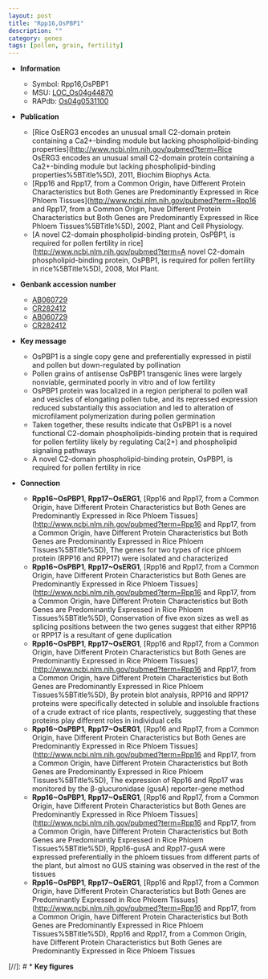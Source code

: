 ```yaml
---
layout: post
title: "Rpp16,OsPBP1"
description: ""
category: genes
tags: [pollen, grain, fertility]
---
```


* **Information**  
    + Symbol: Rpp16,OsPBP1  
    + MSU: [LOC_Os04g44870](http://rice.uga.edu/cgi-bin/ORF_infopage.cgi?orf=LOC_Os04g44870)  
    + RAPdb: [Os04g0531100](https://rapdb.dna.affrc.go.jp/locus/?name=Os04g0531100)  

* **Publication**  
    + [Rice OsERG3 encodes an unusual small C2-domain protein containing a Ca2+-binding module but lacking phospholipid-binding properties](http://www.ncbi.nlm.nih.gov/pubmed?term=Rice OsERG3 encodes an unusual small C2-domain protein containing a Ca2+-binding module but lacking phospholipid-binding properties%5BTitle%5D), 2011, Biochim Biophys Acta.
    + [Rpp16 and Rpp17, from a Common Origin, have Different Protein Characteristics but Both Genes are Predominantly Expressed in Rice Phloem Tissues](http://www.ncbi.nlm.nih.gov/pubmed?term=Rpp16 and Rpp17, from a Common Origin, have Different Protein Characteristics but Both Genes are Predominantly Expressed in Rice Phloem Tissues%5BTitle%5D), 2002, Plant and Cell Physiology.
    + [A novel C2-domain phospholipid-binding protein, OsPBP1, is required for pollen fertility in rice](http://www.ncbi.nlm.nih.gov/pubmed?term=A novel C2-domain phospholipid-binding protein, OsPBP1, is required for pollen fertility in rice%5BTitle%5D), 2008, Mol Plant.

* **Genbank accession number**  
    + [AB060729](http://www.ncbi.nlm.nih.gov/nuccore/AB060729)
    + [CR282412](http://www.ncbi.nlm.nih.gov/nuccore/CR282412)
    + [AB060729](http://www.ncbi.nlm.nih.gov/nuccore/AB060729)
    + [CR282412](http://www.ncbi.nlm.nih.gov/nuccore/CR282412)

* **Key message**  
    + OsPBP1 is a single copy gene and preferentially expressed in pistil and pollen but down-regulated by pollination
    + Pollen grains of antisense OsPBP1 transgenic lines were largely nonviable, germinated poorly in vitro and of low fertility
    + OsPBP1 protein was localized in a region peripheral to pollen wall and vesicles of elongating pollen tube, and its repressed expression reduced substantially this association and led to alteration of microfilament polymerization during pollen germination
    + Taken together, these results indicate that OsPBP1 is a novel functional C2-domain phospholipids-binding protein that is required for pollen fertility likely by regulating Ca(2+) and phospholipid signaling pathways
    + A novel C2-domain phospholipid-binding protein, OsPBP1, is required for pollen fertility in rice

* **Connection**  
    + __Rpp16~OsPBP1__, __Rpp17~OsERG1__, [Rpp16 and Rpp17, from a Common Origin, have Different Protein Characteristics but Both Genes are Predominantly Expressed in Rice Phloem Tissues](http://www.ncbi.nlm.nih.gov/pubmed?term=Rpp16 and Rpp17, from a Common Origin, have Different Protein Characteristics but Both Genes are Predominantly Expressed in Rice Phloem Tissues%5BTitle%5D), The genes for two types of rice phloem protein (RPP16 and RPP17) were isolated and characterized
    + __Rpp16~OsPBP1__, __Rpp17~OsERG1__, [Rpp16 and Rpp17, from a Common Origin, have Different Protein Characteristics but Both Genes are Predominantly Expressed in Rice Phloem Tissues](http://www.ncbi.nlm.nih.gov/pubmed?term=Rpp16 and Rpp17, from a Common Origin, have Different Protein Characteristics but Both Genes are Predominantly Expressed in Rice Phloem Tissues%5BTitle%5D), Conservation of five exon sizes as well as splicing positions between the two genes suggest that either RPP16 or RPP17 is a resultant of gene duplication
    + __Rpp16~OsPBP1__, __Rpp17~OsERG1__, [Rpp16 and Rpp17, from a Common Origin, have Different Protein Characteristics but Both Genes are Predominantly Expressed in Rice Phloem Tissues](http://www.ncbi.nlm.nih.gov/pubmed?term=Rpp16 and Rpp17, from a Common Origin, have Different Protein Characteristics but Both Genes are Predominantly Expressed in Rice Phloem Tissues%5BTitle%5D), By protein blot analysis, RPP16 and RPP17 proteins were specifically detected in soluble and insoluble fractions of a crude extract of rice plants, respectively, suggesting that these proteins play different roles in individual cells
    + __Rpp16~OsPBP1__, __Rpp17~OsERG1__, [Rpp16 and Rpp17, from a Common Origin, have Different Protein Characteristics but Both Genes are Predominantly Expressed in Rice Phloem Tissues](http://www.ncbi.nlm.nih.gov/pubmed?term=Rpp16 and Rpp17, from a Common Origin, have Different Protein Characteristics but Both Genes are Predominantly Expressed in Rice Phloem Tissues%5BTitle%5D), The expression of Rpp16 and Rpp17 was monitored by the β-glucuronidase (gusA) reporter-gene method
    + __Rpp16~OsPBP1__, __Rpp17~OsERG1__, [Rpp16 and Rpp17, from a Common Origin, have Different Protein Characteristics but Both Genes are Predominantly Expressed in Rice Phloem Tissues](http://www.ncbi.nlm.nih.gov/pubmed?term=Rpp16 and Rpp17, from a Common Origin, have Different Protein Characteristics but Both Genes are Predominantly Expressed in Rice Phloem Tissues%5BTitle%5D), Rpp16-gusA and Rpp17-gusA were expressed preferentially in the phloem tissues from different parts of the plant, but almost no GUS staining was observed in the rest of the tissues
    + __Rpp16~OsPBP1__, __Rpp17~OsERG1__, [Rpp16 and Rpp17, from a Common Origin, have Different Protein Characteristics but Both Genes are Predominantly Expressed in Rice Phloem Tissues](http://www.ncbi.nlm.nih.gov/pubmed?term=Rpp16 and Rpp17, from a Common Origin, have Different Protein Characteristics but Both Genes are Predominantly Expressed in Rice Phloem Tissues%5BTitle%5D), Rpp16 and Rpp17, from a Common Origin, have Different Protein Characteristics but Both Genes are Predominantly Expressed in Rice Phloem Tissues

[//]: # * **Key figures**  


